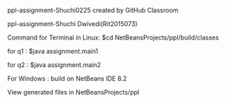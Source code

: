 ppl-assignment-Shuchi0225 created by GitHub Classroom

ppl-assignment-Shuchi Dwivedi(Rit2015073)


Command for Terminal in Linux: $cd NetBeansProjects/ppl/build/classes

for q1 : $java assignment.main1

for q2 : $java assignment.main2


For Windows : build on NetBeans IDE 8.2

View generated files in NetBeansProjects/ppl
